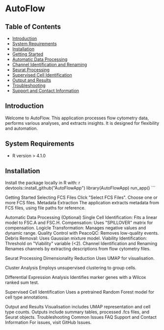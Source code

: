 # AutoFlow

## Table of Contents
- [Introduction](#introduction)
- [System Requirements](#system-requirements)
- [Installation](#installation)
- [Getting Started](#getting-started)
- [Automatic Data Processing](#automatic-data-processing)
- [Channel Identification and Renaming](#channel-identification-and-renaming)
- [Seurat Processing](#seurat-processing)
- [Supervised Cell Identification](#supervised-cell-identification)
- [Output and Results](#output-and-results)
- [Troubleshooting](#troubleshooting)
- [Support and Contact Information](#support-and-contact-information)

## Introduction

Welcome to AutoFlow. This application processes flow cytometry data, performs various analyses, and extracts insights. It is designed for flexibility and automation.

## System Requirements

- R version > 4.1.0

## Installation

Install the package locally in R with:
r
devtools::install_github("AutoFlowApp") library(AutoFlowApp) run_app() ```

Getting Started
Selecting FCS Files
Click "Select FCS Files".
Choose one or more FCS files.
Metadata Extraction
The application extracts metadata from FCS files, using file paths for reference.

Automatic Data Processing (Optional)
Single Cell Identification: Fits a linear model to FSC.A and FSC.H.
Compensation: Uses "SPILLOVER" matrix for compensation.
Logicle Transformation: Manages negative values and dynamic range.
Quality Control with PeacoQC: Removes low-quality events.
Debris Removal: Uses Gaussian mixture model.
Viability Identification: Threshold on "Viability" variable (<2).
Channel Identification and Renaming
Renames channels by extracting descriptions from flow cytometry files.

Seurat Processing
Dimensionality Reduction
Uses UMAP for visualisation.

Cluster Analysis
Employs unsupervised clustering to group cells.

Differential Expression Analysis
Identifies marker genes with a Wilcox ranked sum test.

Supervised Cell Identification
Uses a pretrained Random Forest model for cell type annotations.

Output and Results
Visualisation includes UMAP representation and cell type counts.
Outputs include summary tables, processed .fcs files, and Seurat objects.
Troubleshooting
Common Issues
FAQ
Support and Contact Information
For issues, visit GitHub Issues. 
